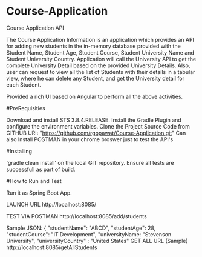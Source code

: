 # Course-Application

Course Application API

The Course Application Information is an application which provides an API for adding new students in the in-memory database provided with the Student Name, Student Age, Student Course, Student University Name and Student University Country. Application will call the University API to get the complete University Detail based on the provided University Details.
Also, user can request to view all the list of Students with their details in a tabular view, where he can delete any Student, and get the University detail for each Student.

Provided a rich UI based on Angular to perform all the above activities.

#PreRequisities

Download and install STS 3.8.4.RELEASE. Install the Gradle Plugin and configure the environment variables. Clone the Project Source Code from GITHUB URI: "https://github.com/rgopawat/Course-Application.git" 
Can also Install POSTMAN in your chrome broswer just to test the API's

#Installing

'gradle clean install' on the local GIT repository. Ensure all tests are successfull as part of build.

#How to Run and Test

Run it as Spring Boot App. 

LAUNCH URL http://localhost:8085/

TEST VIA POSTMAN http://localhost:8085/add/students

Sample JSON: { "studentName": "ABCD", "studentAge": 28, "studentCourse": "IT Development", "universityName: "Stevenson University", "universityCountry" : "United States"
GET ALL URL (Sample) http://localhost:8085/getAllStudents
